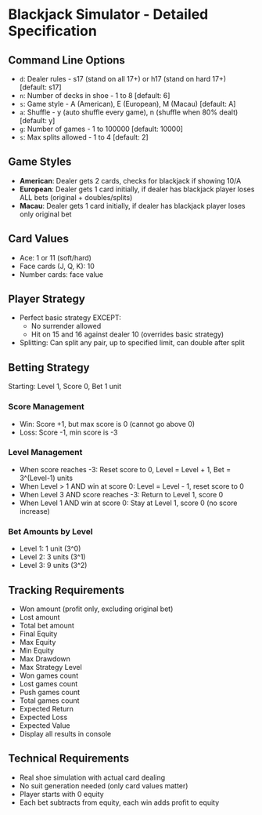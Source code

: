 # Blackjack Simulator - Detailed Specification

## Command Line Options
- `d`: Dealer rules - s17 (stand on all 17+) or h17 (stand on hard 17+) [default: s17]
- `n`: Number of decks in shoe - 1 to 8 [default: 6]
- `s`: Game style - A (American), E (European), M (Macau) [default: A]
- `a`: Shuffle - y (auto shuffle every game), n (shuffle when 80% dealt) [default: y]
- `g`: Number of games - 1 to 100000 [default: 10000]
- `s`: Max splits allowed - 1 to 4 [default: 2]

## Game Styles
- **American**: Dealer gets 2 cards, checks for blackjack if showing 10/A
- **European**: Dealer gets 1 card initially, if dealer has blackjack player loses ALL bets (original + doubles/splits)
- **Macau**: Dealer gets 1 card initially, if dealer has blackjack player loses only original bet

## Card Values
- Ace: 1 or 11 (soft/hard)
- Face cards (J, Q, K): 10
- Number cards: face value

## Player Strategy
- Perfect basic strategy EXCEPT:
  - No surrender allowed
  - Hit on 15 and 16 against dealer 10 (overrides basic strategy)
- Splitting: Can split any pair, up to specified limit, can double after split

## Betting Strategy
Starting: Level 1, Score 0, Bet 1 unit

### Score Management
- Win: Score +1, but max score is 0 (cannot go above 0)
- Loss: Score -1, min score is -3

### Level Management
- When score reaches -3: Reset score to 0, Level = Level + 1, Bet = 3^(Level-1) units
- When Level > 1 AND win at score 0: Level = Level - 1, reset score to 0
- When Level 3 AND score reaches -3: Return to Level 1, score 0
- When Level 1 AND win at score 0: Stay at Level 1, score 0 (no score increase)

### Bet Amounts by Level
- Level 1: 1 unit (3^0)
- Level 2: 3 units (3^1)
- Level 3: 9 units (3^2)

## Tracking Requirements
- Won amount (profit only, excluding original bet)
- Lost amount
- Total bet amount
- Final Equity
- Max Equity
- Min Equity
- Max Drawdown
- Max Strategy Level
- Won games count
- Lost games count
- Push games count
- Total games count
- Expected Return
- Expected Loss
- Expected Value
- Display all results in console

## Technical Requirements
- Real shoe simulation with actual card dealing
- No suit generation needed (only card values matter)
- Player starts with 0 equity
- Each bet subtracts from equity, each win adds profit to equity
